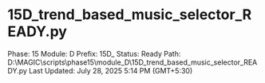 # 15D_trend_based_music_selector_READY.py

Phase: 15
Module: D
Prefix: 15D_
Status: Ready
Path: D:\MAGIC\scripts\phase15\module_D\15D_trend_based_music_selector_READY.py
Last Updated: July 28, 2025 5:14 PM (GMT+5:30)